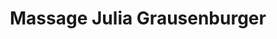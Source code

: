 ---
title: "Massage Julia Grausenburger"
url: /duernstein/massage-julia-grausenburger/
shop: Massage
---